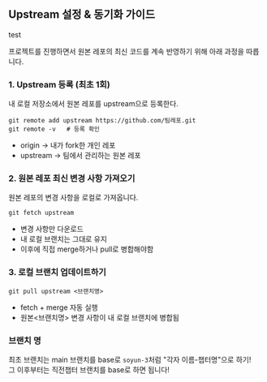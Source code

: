 ## Upstream 설정 & 동기화 가이드
test

프로젝트를 진행하면서 원본 레포의 최신 코드를 계속 반영하기 위해 아래 과정을 따릅니다. 

### 1. Upstream 등록 (최초 1회)
내 로컬 저장소에서 원본 레포를 upstream으로 등록한다.
```
git remote add upstream https://github.com/팀레포.git
git remote -v   # 등록 확인
```
- origin -> 내가 fork한 개인 레포
- upstream -> 팀에서 관리하는 원본 레포

### 2. 원본 레포 최신 변경 사항 가져오기
원본 레포의 변경 사항을 로컬로 가져옵니다.
```
git fetch upstream
```
- 변경 사항만 다운로드
- 내 로컬 브랜치는 그대로 유지
- 이후에 직접 merge하거나 pull로 병합해야함

### 3. 로컬 브랜치 업데이트하기
```
git pull upstream <브랜치명>
```
- fetch + merge 자동 실행
- 원본<브랜치명> 변경 사항이 내 로컬 브랜치에 병합됨

### 브랜치 명
최초 브랜치는 main 브랜치를 base로 `soyun-3`처럼 "각자 이름-챕터명"으로 하기!<br>
그 이후부터는 직전챕터 브랜치를 base로 하면 됩니다!
